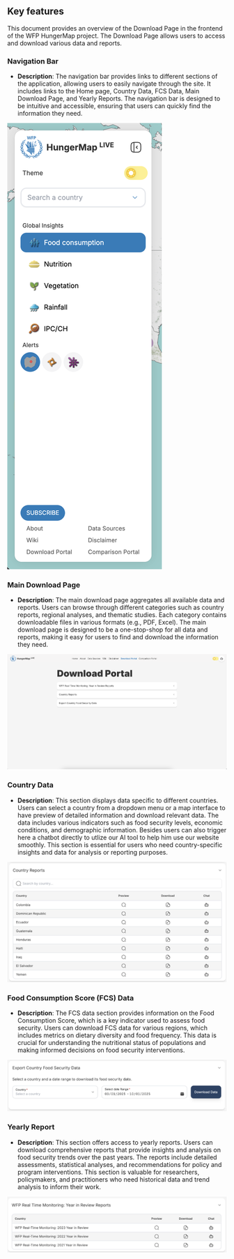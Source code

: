 ## Key features

This document provides an overview of the Download Page in the frontend of the WFP HungerMap project. The Download Page allows users to access and download various data and reports.

### Navigation Bar
- **Description**: The navigation bar provides links to different sections of the application, allowing users to easily navigate through the site. It includes links to the Home page, Country Data, FCS Data, Main Download Page, and Yearly Reports. The navigation bar is designed to be intuitive and accessible, ensuring that users can quickly find the information they need.

![navigation-bar](../../../../static/img/download-page/navigation-bar.png)

### Main Download Page
- **Description**: The main download page aggregates all available data and reports. Users can browse through different categories such as country reports, regional analyses, and thematic studies. Each category contains downloadable files in various formats (e.g., PDF, Excel). The main download page is designed to be a one-stop-shop for all data and reports, making it easy for users to find and download the information they need.

![main-download-page](../../../../static/img/download-page/main-download-page.png)

### Country Data
- **Description**: This section displays data specific to different countries. Users can select a country from a dropdown menu or a map interface to have preview of detailed information and download relevant data. The data includes various indicators such as food security levels, economic conditions, and demographic information. Besides users can also trigger here a chatbot directly to utlize our AI tool to help him use our website smoothly. This section is essential for users who need country-specific insights and data for analysis or reporting purposes.

![country-data](../../../../static/img/download-page/country-data.png)

### Food Consumption Score (FCS) Data
- **Description**: The FCS data section provides information on the Food Consumption Score, which is a key indicator used to assess food security. Users can download FCS data for various regions, which includes metrics on dietary diversity and food frequency. This data is crucial for understanding the nutritional status of populations and making informed decisions on food security interventions.

![fcs-data](../../../../static/img/download-page/fcs-data.png)

### Yearly Report
- **Description**: This section offers access to yearly reports. Users can download comprehensive reports that provide insights and analysis on food security trends over the past years. The reports include detailed assessments, statistical analyses, and recommendations for policy and program interventions. This section is valuable for researchers, policymakers, and practitioners who need historical data and trend analysis to inform their work.

![year-report](../../../../static/img/download-page/year-report.png)
